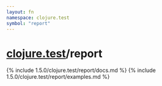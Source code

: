 ```yaml
---
layout: fn
namespace: clojure.test
symbol: "report"
---
```


# [clojure.test](../)/report

{% include 1.5.0/clojure.test/report/docs.md %}
{% include 1.5.0/clojure.test/report/examples.md %}

